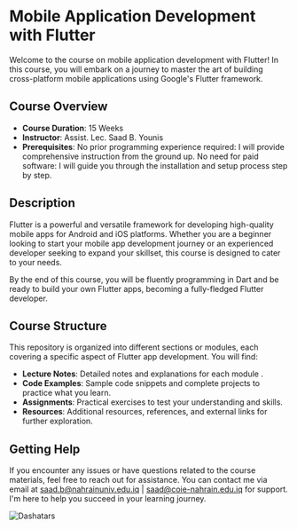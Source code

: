 # Mobile Application Development with Flutter

Welcome to the course on mobile application development with Flutter! In this course, you will embark on a journey to master the art of building cross-platform mobile applications using Google's Flutter framework.

## Course Overview

- **Course Duration**: 15 Weeks
- **Instructor**: Assist. Lec. Saad B. Younis
- **Prerequisites**:
        No prior programming experience required: I will provide comprehensive instruction from the ground up.
        No need for paid software: I will guide you through the installation and setup process step by step.

## Description

Flutter is a powerful and versatile framework for developing high-quality mobile apps for Android and iOS platforms. Whether you are a beginner looking to start your mobile app development journey or an experienced developer seeking to expand your skillset, this course is designed to cater to your needs.

By the end of this course, you will be fluently programming in Dart and be ready to build your own Flutter apps, becoming a fully-fledged Flutter developer.

## Course Structure

This repository is organized into different sections or modules, each covering a specific aspect of Flutter app development. You will find:

- **Lecture Notes**: Detailed notes and explanations for each module .
- **Code Examples**: Sample code snippets and complete projects to practice what you learn.
- **Assignments**: Practical exercises to test your understanding and skills.
- **Resources**: Additional resources, references, and external links for further exploration.

## Getting Help

If you encounter any issues or have questions related to the course materials, feel free to reach out for assistance. You can contact me via email at saad.b@nahrainuniv.edu.iq | saad@coie-nahrain.edu.iq for support. I'm here to help you succeed in your learning journey.


![Dashatars](https://github.com/nu-coie/Mobile-Applications/assets/107682899/2b8afe5d-a56d-4df0-94fe-18816e447ff4)
